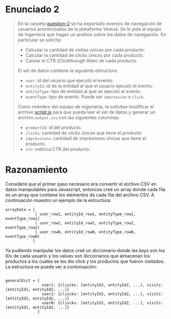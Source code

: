 # Enunciado 2

> En la carpeta [question-2](https://bitbucket.org/vestua-com/questions/src/main/question-2/) se ha exportado eventos de navegación de usuarios anonimizados de la plataforma Vestuá. Se le pide al equipo de Ingeniería que hagan un análisis sobre los datos de navegación. En particular se solicita:
>
> - Calcular la cantidad de visitas únicas por cada producto.
> - Calcular la cantidad de clicks únicos por cada producto.
> - Calular el CTR (*Clickthrough Rate*) de cada producto.
> 
> El set de datos contiene la siguiente estructura:
> 
> - `user`: id del usuario que ejecutó el evento.
> - `entityId`: id de la entidad al que el usuario ejecutó el evento.
> - `entityType`: tipo de entidad al que se ejecutó el evento.
> - `eventType`: tipo de evento. Puede ser `impression` o `click`.
> 
> Como miembro del equipo de ingeniería, te solicitan modificar el archivo [script.js](https://bitbucket.org/vestua-com/questions/src/main/question-2/script.js) para que pueda leer el set de datos y generar un archivo `output.csv` con las siguientes columnas:
> 
> - `productId`: id del producto.
> - `clicks`: cantidad de *clicks* únicos que tiene el producto
> - `impressions`: cantidad de impresiones únicas que tiene el producto.
> - `ctr`: métrica CTR del producto.

# Razonamiento

Consideré que el primer paso necesario era convertir el archivo CSV en datos manipulables para Javascript, entonces creé un array donde cada fila es un array que contiene los elementos de cada fila del archivo CSV. A continuación muestro un ejemplo de la estructura:

```
arrayData = [
			 [ user_row1, entityId_row1, entityType_row1, eventType_row1]
			 [ user_row2, entityId_row2, entityType_row2, eventType_row2]
			 [ user_rowN, entityId_rowN, entityType_rowN, eventType_rowN]
			]

```

Ya pudiendo manipular los datos creé un diccionario donde las keys son los IDs de cada usuario y los values son diccionarios que almacenan los productos a los cuales se les dio click y los productos que fueron visitados. La estructura se puede ver a contonuación:

```

generalDict = {
				user1: {cliscks: [entityId1, entityId2, ...], visits: [entityId1, entityId2, ...]}
				user2: {cliscks: [entityId1, entityId2, ...], visits: [entityId1, entityId2, ...]}
				userN: {cliscks: [entityId1, entityId2, ...], visits: [entityId1, entityId2, ...]}
			  }
